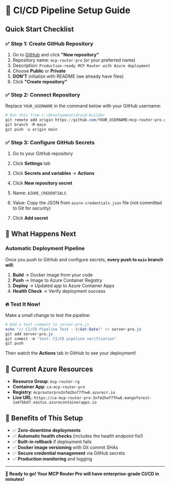 # 🚀 CI/CD Pipeline Setup Guide

## Quick Start Checklist

### ✅ **Step 1: Create GitHub Repository**
1. Go to [GitHub](https://github.com) and click **"New repository"**
2. Repository name: `mcp-router-pro` (or your preferred name)
3. Description: `Production-ready MCP Router with Azure deployment`
4. Choose **Public** or **Private** 
5. **DON'T** initialize with README (we already have files)
6. Click **"Create repository"**

### ✅ **Step 2: Connect Repository**
Replace `YOUR_USERNAME` in the command below with your GitHub username:

```powershell
# Run this from c:\Development\droid-builder
git remote add origin https://github.com/YOUR_USERNAME/mcp-router-pro.git
git branch -M main
git push -u origin main
```

### ✅ **Step 3: Configure GitHub Secrets**
1. Go to your GitHub repository
2. Click **Settings** tab
3. Click **Secrets and variables** → **Actions**
4. Click **New repository secret**
5. Name: `AZURE_CREDENTIALS`
6. Value: Copy the JSON from `azure-credentials.json` file (not committed to Git for security)

7. Click **Add secret**

## 🎯 **What Happens Next**

### Automatic Deployment Pipeline
Once you push to GitHub and configure secrets, **every push to `main` branch will**:

1. **Build** → Docker image from your code
2. **Push** → Image to Azure Container Registry
3. **Deploy** → Updated app to Azure Container Apps
4. **Health Check** → Verify deployment success

### 🔥 **Test It Now!**
Make a small change to test the pipeline:

```powershell
# Add a test comment to server-pro.js
echo "// CI/CD Pipeline Test - $(Get-Date)" >> server-pro.js
git add server-pro.js
git commit -m "test: CI/CD pipeline verification"
git push
```

Then watch the **Actions** tab in GitHub to see your deployment!

## 📍 **Current Azure Resources**
- **Resource Group**: `mcp-router-rg`  
- **Container App**: `ca-mcp-router-pro`
- **Registry**: `mcprouterpro3nfm2hof7fhw6.azurecr.io`
- **Live URL**: `https://ca-mcp-router-pro-3nfm2hof7fhw6.mangoforest-1a47bbd7.eastus.azurecontainerapps.io`

## 🎉 **Benefits of This Setup**
- ✅ **Zero-downtime deployments**
- ✅ **Automatic health checks** (includes the health endpoint fix!)
- ✅ **Built-in rollback** if deployment fails
- ✅ **Docker image versioning** with Git commit SHAs
- ✅ **Secure credential management** via GitHub secrets
- ✅ **Production monitoring** and logging

---

**🚀 Ready to go! Your MCP Router Pro will have enterprise-grade CI/CD in minutes!**
